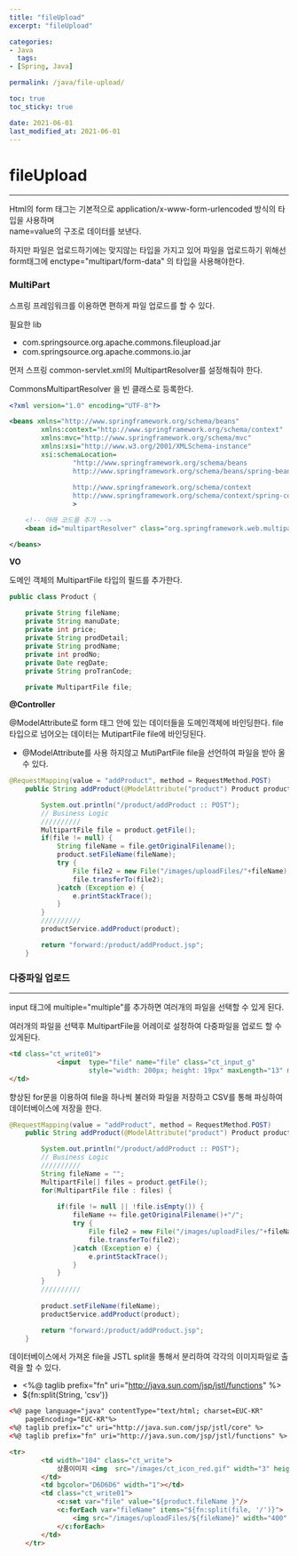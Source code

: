 ```yaml
---
title: "fileUpload"
excerpt: "fileUpload"

categories:
- Java
  tags:
- [Spring, Java]

permalink: /java/file-upload/

toc: true
toc_sticky: true

date: 2021-06-01
last_modified_at: 2021-06-01
---
```

# fileUpload
---

Html의 form 태그는 기본적으로 application/x-www-form-urlencoded 방식의 타입을 사용하며  
name=value의 구조로 데이터를 보낸다.

하지만 파일은 업로드하기에는 맞지않는 타입을 가지고 있어 파일을 업로드하기 위해선  
form태그에 enctype="multipart/form-data" 의 타입을 사용해야한다.

### MultiPart

스프링 프레임워크를 이용하면 편하게 파일 업로드를 할 수 있다.

필요한 lib
- com.springsource.org.apache.commons.fileupload.jar  
- com.springsource.org.apache.commons.io.jar

먼저 스프링 common-servlet.xml의 MultipartResolver를 설정해줘야 한다.

CommonsMultipartResolver 을 빈 클래스로 등록한다.

```xml
<?xml version="1.0" encoding="UTF-8"?>

<beans xmlns="http://www.springframework.org/schema/beans"
		xmlns:context="http://www.springframework.org/schema/context"
		xmlns:mvc="http://www.springframework.org/schema/mvc"
		xmlns:xsi="http://www.w3.org/2001/XMLSchema-instance"
		xsi:schemaLocation=
				"http://www.springframework.org/schema/beans 
				http://www.springframework.org/schema/beans/spring-beans.xsd
				
				http://www.springframework.org/schema/context 
				http://www.springframework.org/schema/context/spring-context.xsd"
				>

    <!-- 아래 코드를 추가 -->
	<bean id="multipartResolver" class="org.springframework.web.multipart.commons.CommonsMultipartResolver"></bean>

</beans>
```

**VO**  

도메인 객체의 MultipartFile 타입의 필드를 추가한다.

```java
public class Product {
	
	private String fileName;
	private String manuDate;
	private int price;
	private String prodDetail;
	private String prodName;
	private int prodNo;
	private Date regDate;
	private String proTranCode;
	
	private MultipartFile file;
```

**@Controller**  

@ModelAttribute로 form 태그 안에 있는 데이터들을 도메인객체에 바인딩한다.
file 타입으로 넘어오는 데이터는 MutipartFile file에 바인딩된다.

- @ModelAttribute를 사용 하지않고 MutiPartFile file을 선언하여 파일을 받아 올 수 있다.

```java
@RequestMapping(value = "addProduct", method = RequestMethod.POST)
	public String addProduct(@ModelAttribute("product") Product product) throws Exception {

		System.out.println("/product/addProduct :: POST");
		// Business Logic
		//////////
		MultipartFile file = product.getFile();
		if(file != null) {
			String fileName = file.getOriginalFilename();
			product.setFileName(fileName);
			try {
				File file2 = new File("/images/uploadFiles/"+fileName);
				file.transferTo(file2);
			}catch (Exception e) {
				e.printStackTrace();
			}
		}
		//////////
		productService.addProduct(product);

		return "forward:/product/addProduct.jsp";
	}
```

### 다중파일 업로드
---  

input 태그에 multiple="multiple"를 추가하면 여러개의 파일을 선택할 수 있게 된다.

여러개의 파일을 선택후 MultipartFile을 어레이로 설정하여 다중파일을 업로드 할 수 있게된다.

```html
<td class="ct_write01">
			<input	type="file" name="file" class="ct_input_g" 
					style="width: 200px; height: 19px" maxLength="13" multiple="multiple"/>
</td>
```

향상된 for문을 이용하여 file을 하나씩 불러와 파일을 저장하고 CSV를 통해 파싱하여 데이터베이스에 저장을 한다.

```java
@RequestMapping(value = "addProduct", method = RequestMethod.POST)
	public String addProduct(@ModelAttribute("product") Product product) throws Exception {

		System.out.println("/product/addProduct :: POST");
		// Business Logic
		//////////
		String fileName = "";
		MultipartFile[] files = product.getFile();
		for(MultipartFile file : files) {
				
			if(file != null || !file.isEmpty()) {
				fileName += file.getOriginalFilename()+"/";
				try {
					File file2 = new File("/images/uploadFiles/"+fileName);
					file.transferTo(file2);
				}catch (Exception e) {
					e.printStackTrace();
				}
			}
		}
		//////////
		
		product.setFileName(fileName);
		productService.addProduct(product);

		return "forward:/product/addProduct.jsp";
	}
```

데이터베이스에서 가져온 file을 JSTL split을 통해서 분리하여 각각의 이미지파일로 출력을 할 수 있다.

- <%@ taglib prefix="fn" uri="http://java.sun.com/jsp/jstl/functions" %>
- ${fn:split(String, 'csv')}

```html
<%@ page language="java" contentType="text/html; charset=EUC-KR"
    pageEncoding="EUC-KR"%>
<%@ taglib prefix="c" uri="http://java.sun.com/jsp/jstl/core" %>
<%@ taglib prefix="fn" uri="http://java.sun.com/jsp/jstl/functions" %>

<tr>
		<td width="104" class="ct_write">
			상품이미지 <img 	src="/images/ct_icon_red.gif" width="3" height="3" align="absmiddle"/>
		</td>
		<td bgcolor="D6D6D6" width="1"></td>
		<td class="ct_write01">
			<c:set var="file" value="${product.fileName }"/>
			<c:forEach var="fileName" items="${fn:split(file, '/')}">  
				<img src="/images/uploadFiles/${fileName}" width="400" height="400"/>
			</c:forEach>
		</td>
	</tr>
```
